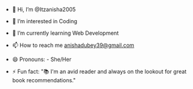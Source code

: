 - 👋 Hi, I’m @Itzanisha2005
- 👀 I’m interested in Coding
- 🌱 I’m currently learning Web Development
- 📫 How to reach me anishadubey39@gmail.com
- 😄 Pronouns: - She/Her

- ⚡ Fun fact: "📚 I'm an avid reader and always on the lookout for great book recommendations."

<!---
Itzanisha2005/Itzanisha2005 is a ✨ special ✨ repository because its `README.md` (this file) appears on your GitHub profile.
You can click the Preview link to take a look at your changes.
--->
